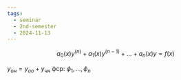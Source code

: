 ```yaml
---
tags:
  - seminar
  - 2nd-semester
  - 2024-11-13
---
```

$$a_{0}(x)y^{(n)} + a_{1}(x)y^{(n-1)} + \dots + a_{n}(x)y = f(x)$$

$y_{он} = y_{оо} + y_{чн}$
фср: $\phi_{1}, \dots, \phi_{n}$ 
